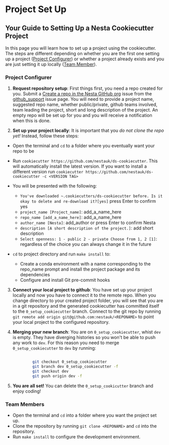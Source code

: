 # Project Set Up

## Your Guide to Setting Up a Nesta Cookiecutter Project

In this page you will learn how to set up a project using the cookiecutter. The steps are different depending on whether you are the first one setting up a project ([Project Configurer](#project-configurer)) or whether a project already exists and you are just setting it up locally ([Team Member](#team-members)).

### Project Configurer

1. **Request repository setup**: First things first, you need a repo created for you. Submit a [Create a repo in the Nesta GitHub org](https://github.com/nestauk/github_support/issues/new/choose) issue from the [github_support](https://github.com/nestauk/github_support) issue page. You will need to provide a project name, suggested repo name, whether public/private, github teams involved, team leading the project, short and long description of the project. An empty repo will be set up for you and you will receive a notification when this is done.

2. **Set up your project locally**: It is important that you *do not clone the repo yet!* Instead, follow these steps:

* Open the terminal and `cd` to a folder where you eventually want your repo to be
* Run `cookiecutter https://github.com/nestauk/ds-cookiecutter`. This will automatically install the latest version. If you want to install a different version run `cookiecutter https://github.com/nestauk/ds-cookiecutter -c <VERSION TAG>`
* You will be presented with the following:
    - `You've downloaded ~.cookiecutters/ds-cookiecutter before. Is it okay to delete and re-download it?[yes]` press Enter to confirm yes
    - `project_name [Project_name]`: add_a_name_here
    - `repo_name [add_a_name_here]`: add_a_name_here
    - `author_name [Nesta]`: add_author or press Enter to confirm Nesta
    - `description [A short description of the project.]`: add short description
    - `Select openness: 1 - public 2 - private Choose from 1, 2 [1]`: regardless of the choice you can always change it in the future

* `cd` to project directory and run `make install` to:
    * Create a conda environment with a name corresponding to the repo_name prompt and install the project package and its dependencies
    * Configure and install Git pre-commit hooks

3. **Connect your local project to github**: You have set up your project locally and now you have to connect it to the remote repo. When you change directory to your created project folder, you will see that you are in a git repository and the generated cookiecutter has committed itself to the `0_setup_cookiecutter` branch. Connect to the git repo by running `git remote add origin git@github.com:nestauk/<REPONAME>` to point your local project to the configured repository.

4. **Merging your new branch**: You are on `0_setup_cookiecutter`, whist `dev` is empty. They have diverging histories so you won't be able to push any work to `dev`. For this reason you need to merge `0_setup_cookiecutter` to `dev` by running:

``` bash

            git checkout 0_setup_cookiecutter
            git branch dev 0_setup_cookiecutter -f
            git checkout dev
            git push origin dev -f
```

5. **You are all set!** You can delete the `0_setup_cookicutter` branch and enjoy coding!


### Team Members

* Open the terminal and `cd` into a folder where you want the project set up.
* Clone the repository by running `git clone <REPONAME>` and `cd` into the repository.
* Run `make install` to configure the development environment.
